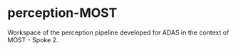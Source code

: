 # perception-MOST
Workspace of the perception pipeline developed for ADAS in the context of MOST - Spoke 2.
